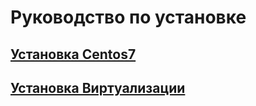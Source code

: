 # Руководство по установке

## [Установка Centos7](installation-Centos7.md)

## [Установка Виртуализации](instalation-hostvm.md)